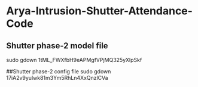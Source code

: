 # Arya-Intrusion-Shutter-Attendance-Code

## Shutter phase-2 model file
sudo gdown 1tML_FWXfbH9eAPMgfVPjMQ325yXlpSkf

##Shutter phase-2 config file
sudo gdown 17iA2v9yulwk81m3Ym5RhLn4XxQnzlCVa
